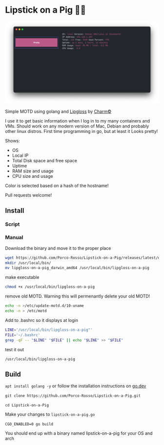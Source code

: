 # Lipstick on a Pig 💄🐽

![motd screenshot](screenshot.png)

Simple MOTD using golang and [Lipgloss](https://github.com/charmbracelet/lipgloss) by [Charm©](https://charm.sh/)

I use it to get basic information when I log in to my many containers and VMs. Should work on any modern version of Mac, Debian and probably other linux distros. First time programming in go, but at least it Looks pretty!

Shows:
- OS
- Local IP
- Total Disk space and free space
- Uptime
- RAM size and usage
- CPU size and usage

Color is selected based on a hash of the hostname!

Pull requests welcome!

## Install

### Script

### Manual

Download the binary and move it to the proper place
```bash
wget https://github.com/Porco-Rosso/Lipstick-on-a-Pig/releases/latest/download/lipgloss-on-a-pig_linux_amd64
mkdir /usr/local/bin/
mv lipgloss-on-a-pig_darwin_amd64 /usr/local/bin/lipgloss-on-a-pig
```

make executable
```bash
chmod +x /usr/local/bin/lipgloss-on-a-pig
```

remove old MOTD. Warning this will permenantly delete your old MOTD!
```bash
echo -n >/etc/update-motd.d/10-uname
echo -n > /etc/motd
```

Add to .bashrc so it displays at login
```bash
LINE='/usr/local/bin/lipgloss-on-a-pig"'
FILE='~/.bashrc'
grep -qF -- "$LINE" "$FILE" || echo "$LINE" >> "$FILE"
```

test it out
```bash
/usr/local/bin/lipgloss-on-a-pig
```

## Build

`apt install golang -y` or follow the installation instructions on [go.dev](https://go.dev/doc/install)

`git clone https://github.com/Porco-Rosso/Lipstick-on-a-Pig.git`

`cd Lipstick-on-a-Pig`

Make your changes to `lipstick-on-a-pig.go`

`CGO_ENABLED=0 go build`

You should end up with a binary named lipstick-on-a-pig for your OS and arch


